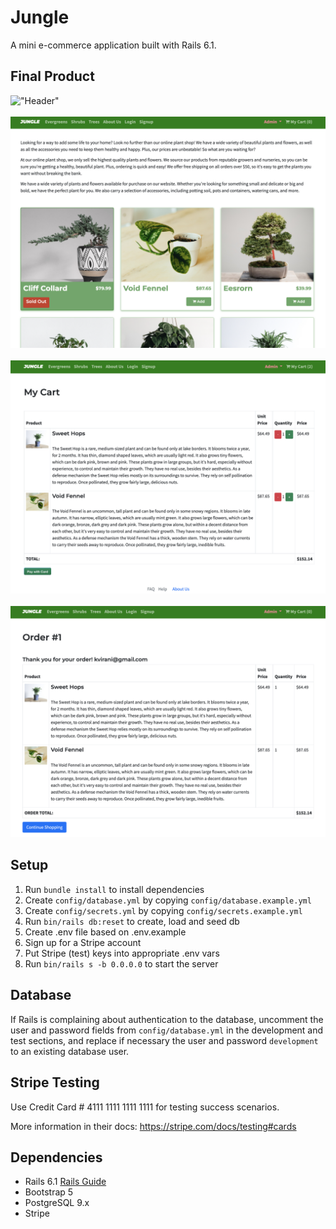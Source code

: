 # Jungle

A mini e-commerce application built with Rails 6.1. 

## Final Product

!["Header"](https://github.com/k-henningson/jungle-rails/blob/master/docs/Header.png?raw=true)
<br/><br/>
!["Products"](https://github.com/k-henningson/jungle-rails/blob/master/docs/Products.png?raw=true)
<br/><br/>
!["My Cart"](https://github.com/k-henningson/jungle-rails/blob/master/docs/Cart.png?raw=true)
<br/><br/>
!["Order"](https://github.com/k-henningson/jungle-rails/blob/master/docs/Order.png?raw=true)

## Setup

1. Run `bundle install` to install dependencies
2. Create `config/database.yml` by copying `config/database.example.yml`
3. Create `config/secrets.yml` by copying `config/secrets.example.yml`
4. Run `bin/rails db:reset` to create, load and seed db
5. Create .env file based on .env.example
6. Sign up for a Stripe account
7. Put Stripe (test) keys into appropriate .env vars
8. Run `bin/rails s -b 0.0.0.0` to start the server

## Database

If Rails is complaining about authentication to the database, uncomment the user and password fields from `config/database.yml` in the development and test sections, and replace if necessary the user and password `development` to an existing database user.

## Stripe Testing

Use Credit Card # 4111 1111 1111 1111 for testing success scenarios.

More information in their docs: <https://stripe.com/docs/testing#cards>

## Dependencies

- Rails 6.1 [Rails Guide](http://guides.rubyonrails.org/v6.1/)
- Bootstrap 5
- PostgreSQL 9.x
- Stripe

